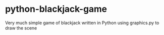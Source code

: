 # python-blackjack-game
Very much simple game of blackjack written in Python using graphics.py to draw the scene
